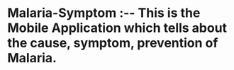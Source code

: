 # Malaria-Symptom :-- This is the Mobile Application which tells about the cause, symptom, prevention of Malaria.
